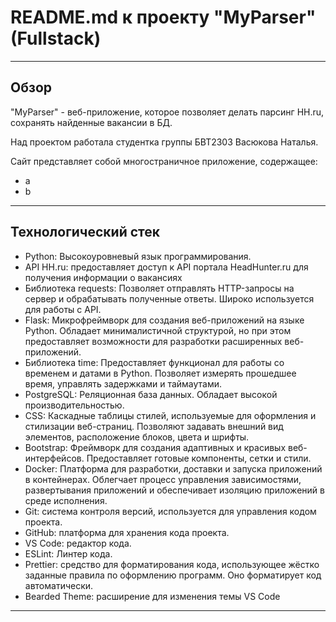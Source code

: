 # README.md к проекту "MyParser" (Fullstack)

---

## Обзор

"MyParser" - веб-приложение, которое позволяет делать парсинг HH.ru, сохранять найденные вакансии в БД. 

Над проектом работала студентка группы БВТ2303 Васюкова Наталья.

Сайт представляет собой многостраничное приложение, содержащее:

- a
- b

---

## Технологический стек

- Python: Высокоуровневый язык программирования.
- API HH.ru: предоставляет доступ к API портала HeadHunter.ru для получения информации о вакансиях
- Библиотека requests: Позволяет отправлять HTTP-запросы на сервер и обрабатывать полученные ответы. Широко используется для работы с API.
- Flask: Микрофреймворк для создания веб-приложений на языке Python. Обладает минималистичной структурой, но при этом предоставляет возможности для разработки расширенных веб-приложений.
- Библиотека time: Предоставляет функционал для работы со временем и датами в Python. Позволяет измерять прошедшее время, управлять задержками и таймаутами.
- PostgreSQL: Реляционная база данных. Обладает высокой производительностью.
- CSS: Каскадные таблицы стилей, используемые для оформления и стилизации веб-страниц. Позволяют задавать внешний вид элементов, расположение блоков, цвета и шрифты.
- Bootstrap: Фреймворк для создания адаптивных и красивых веб-интерфейсов. Предоставляет готовые компоненты, сетки и стили.
- Docker: Платформа для разработки, доставки и запуска приложений в контейнерах. Облегчает процесс управления зависимостями, развертывания приложений и обеспечивает изоляцию приложений в среде исполнения.
- Git: система контроля версий, используется для управления кодом проекта.
- GitHub: платформа для хранения кода проекта.
- VS Code: редактор кода.
- ESLint: Линтер кода.
- Prettier: средство для форматирования кода, использующее жёстко заданные правила по оформлению программ. Оно форматирует код автоматически.
- Bearded Theme: расширение для изменения темы VS Code

---
